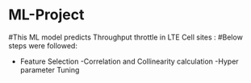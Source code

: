 # ML-Project
#This ML model predicts Throughput throttle in LTE Cell sites :
#Below steps were followed:
- Feature Selection
-Correlation and Collinearity  calculation
-Hyper parameter Tuning
